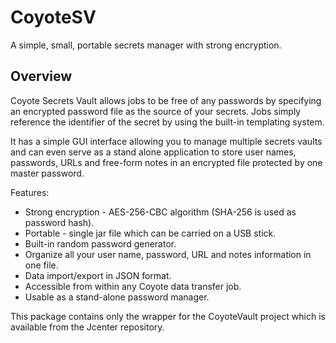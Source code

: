 # CoyoteSV
A simple, small, portable secrets manager with strong encryption.

## Overview
Coyote Secrets Vault allows jobs to be free of any passwords by specifying an encrypted password file as the source of your secrets. Jobs simply reference the identifier of the secret by using the built-in templating system.

It has a simple GUI interface allowing you to manage multiple secrets vaults and can even serve as a stand alone application to store user names, passwords, URLs and free-form notes in an encrypted file protected by one master password.

Features:
* Strong encryption - AES-256-CBC algorithm (SHA-256 is used as password hash).
* Portable - single jar file which can be carried on a USB stick.
* Built-in random password generator.
* Organize all your user name, password, URL and notes information in one file.
* Data import/export in JSON format.
* Accessible from within any Coyote data transfer job.
* Usable as a stand-alone password manager.

This package contains only the wrapper for the CoyoteVault project which is available from the Jcenter repository.
